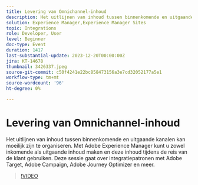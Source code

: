 ```yaml
---
title: Levering van Omnichannel-inhoud
description: Het uitlijnen van inhoud tussen binnenkomende en uitgaande kanalen kan moeilijk zijn te organiseren. Met Adobe Experience Manager kunt u zowel inkomende als uitgaande inhoud maken en deze inhoud tijdens de reis van de klant gebruiken. Deze sessie gaat over integratiepatronen met Adobe Target, Adobe Campaign, Adobe Journey Optimizer en meer.
solution: Experience Manager,Experience Manager Sites
topic: Integrations
role: Developer, User
level: Beginner
doc-type: Event
duration: 1417
last-substantial-update: 2023-12-20T00:00:00Z
jira: KT-14678
thumbnail: 3426337.jpeg
source-git-commit: c50f4241e22bc858473156a3e7cd32052177a5e1
workflow-type: tm+mt
source-wordcount: '96'
ht-degree: 0%

---
```



# Levering van Omnichannel-inhoud

Het uitlijnen van inhoud tussen binnenkomende en uitgaande kanalen kan moeilijk zijn te organiseren. Met Adobe Experience Manager kunt u zowel inkomende als uitgaande inhoud maken en deze inhoud tijdens de reis van de klant gebruiken. Deze sessie gaat over integratiepatronen met Adobe Target, Adobe Campaign, Adobe Journey Optimizer en meer.

>[!VIDEO](https://video.tv.adobe.com/v/3426337/?learn=on)
